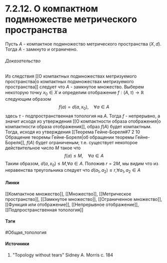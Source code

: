 # 7.2.12. О компактном подмножестве метрического пространства
Пусть $A$ - компактное подмножество метрического пространства $(X,d)$. Тогда $A$ - замкнуто и ограничено.
###### Доказательство
Из следствия [[О компактных подмножествах метризуемого пространства|о компактных подмножествах метризуемого пространства]] следует что $A$ - замкнутое множество. Выберем некоторую точку $x_{0}\in X$ и определим отображение $f:(A,\tau)\to\mathbb{R}$ следующим образом
$$
f(a)=d(a,x_{0}),\quad\forall a\in A
$$
здесь $\tau$ - подпространственная топология на $A$. Тогда $f$ - непрерывно, а значит исходя из утверждения [[О компактности образа отображения|о компактности образа отображения]], образ $f(A)$ будет компактным. Тогда, исходя из утверждения [[Теорема Гейне-Бореля#7 2 10 Обращение теоремы Гейне-Бореля|об обращении теоремы Гейне-Бореля]], $f(A)$ будет ограниченым; т.е. существует некоторое действительное число $M$ такое что
$$
f(a)\le M,\quad\forall a\in A
$$
Таким образом, $d(a,x_{0})\le M$,$\forall a\in A$. Положив $r=2M$, мы видим что из неравенства треугольника следует что $d(a_{1},a_{2})\le r$,$\forall a_{1},a_{2}\in A$
#### Линки
 [[Компактное множество]],
 [[Множество]],
 [[Метрическое пространство]],
 [[Замкнутое множество]],
 [[Ограниченное множество]],
 [[Функция или отображение]],
 [[Непрерывное отображение]],
 [[Подпространственная топология]]
#### Тэги
 #Общая_топология 
#### Источники
1. "Topology without tears" Sidney A. Morris с. 184